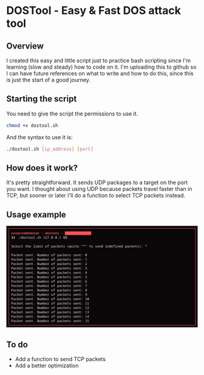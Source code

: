 # DOSTool - Easy & Fast DOS attack tool

## Overview

I created this easy and little script just to practice bash scripting since I'm learning (slow and steady) how to code on it. I'm uploading this to github so I can have future references on what to write and how to do this, since this is just the start of a good journey.

## Starting the script

You need to give the script the permissions to use it.
```bash
chmod +x dostool.sh
```

And the syntax to use it is:

```bash
./dostool.sh [ip_address] [port]
```

## How does it work?

It's pretty straightforward. It sends UDP packages to a target on the port you want. I thought about using UDP because packets travel faster than in TCP, but sooner or later I'll do a function to select TCP packets instead.

## Usage example

![doostool](image.png)

## To do

- Add a function to send TCP packets
- Add a better optimization
